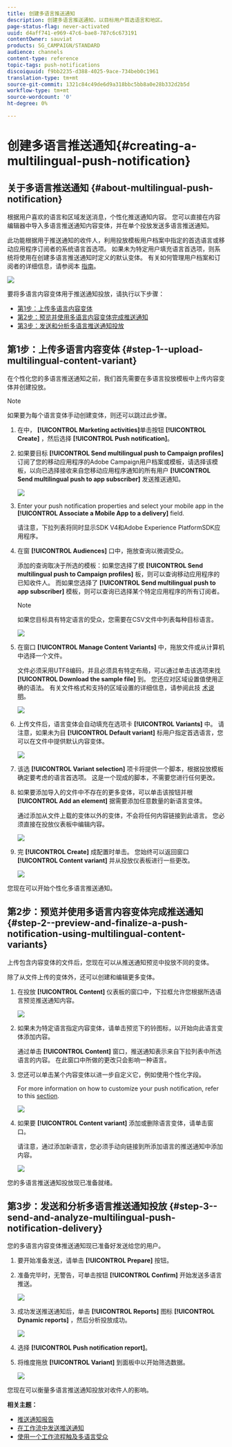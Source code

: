 ```yaml
---
title: 创建多语言推送通知
description: 创建多语言推送通知，以目标用户首选语言和地区。
page-status-flag: never-activated
uuid: d4aff741-e969-47c6-bae8-787c6c673191
contentOwner: sauviat
products: SG_CAMPAIGN/STANDARD
audience: channels
content-type: reference
topic-tags: push-notifications
discoiquuid: f9bb2235-d388-4025-9ace-734beb0c1961
translation-type: tm+mt
source-git-commit: 1321c84c49de6d9a318bbc5bb8a0e28b332d2b5d
workflow-type: tm+mt
source-wordcount: '0'
ht-degree: 0%

---
```



# 创建多语言推送通知{#creating-a-multilingual-push-notification}

## 关于多语言推送通知 {#about-multilingual-push-notification}

根据用户喜欢的语言和区域发送消息，个性化推送通知内容。 您可以直接在内容编辑器中导入多语言推送通知内容变体，并在单个投放发送多语言推送通知。

此功能根据用于推送通知的收件人，利用投放模板用户档案中指定的首选语言或移动应用程序订阅者的系统语言首选项。 如果未为特定用户填充语言首选项，则系统将使用在创建多语言推送通知时定义的默认变体。 有关如何管理用户档案和订阅者的详细信息，请参阅本 [指南](../../audiences/using/get-started-profiles-and-audiences.md)。

![](assets/multivariant_push_1.png)

要将多语言内容变体用于推送通知投放，请执行以下步骤：

* [第1步：上传多语言内容变体](#step-1--upload-multilingual-content-variant)
* [第2步：预览并使用多语言内容变体完成推送通知](#step-2--preview-and-finalize-a-push-notification-using-multilingual-content-variants)
* [第3步：发送和分析多语言推送通知投放](#step-3--send-and-analyze-multilingual-push-notification-delivery)

## 第1步：上传多语言内容变体 {#step-1--upload-multilingual-content-variant}

在个性化您的多语言推送通知之前，我们首先需要在多语言投放模板中上传内容变体并创建投放。

>[!NOTE]
>
>如果要为每个语言变体手动创建变体，则还可以跳过此步骤。

1. 在中， **[!UICONTROL Marketing activities]**&#x200B;单击按钮 **[!UICONTROL Create]** ，然后选择 **[!UICONTROL Push notification]**。
1. 如果要目标 **[!UICONTROL Send multilingual push to Campaign profiles]** 订阅了您的移动应用程序的Adobe Campaign用户档案或模板，请选择该模板，以向已选择接收来自您移动应用程序通知的所有用户 **[!UICONTROL Send multilingual push to app subscriber]** 发送推送通知。

   ![](assets/multivariant_push_2.png)

1. Enter your push notification properties and select your mobile app in the **[!UICONTROL Associate a Mobile App to a delivery]** field.

   请注意，下拉列表将同时显示SDK V4和Adobe Experience PlatformSDK应用程序。

1. 在窗 **[!UICONTROL Audiences]** 口中，拖放查询以微调受众。

   添加的查询取决于所选的模板：如果您选择了模 **[!UICONTROL Send multilingual push to Campaign profiles]** 板，则可以查询移动应用程序的已知收件人。 而如果您选择了 **[!UICONTROL Send multilingual push to app subscriber]** 模板，则可以查询已选择某个特定应用程序的所有订阅者。
   >[!NOTE]
   >
   >如果您目标具有特定语言的受众，您需要在CSV文件中列表每种目标语言。

   ![](assets/push_notif_audience.png)

1. 在窗口 **[!UICONTROL Manage Content Variants]** 中，拖放文件或从计算机中选择一个文件。

   文件必须采用UTF8编码，并且必须具有特定布局，可以通过单击该选项来找 **[!UICONTROL Download the sample file]** 到。 您还应对区域设置值使用正确的语法。 有关文件格式和支持的区域设置的详细信息，请参阅此技 [术说明](https://helpx.adobe.com/cn/campaign/kb/acs-generate-csv-multilingual-push.html)。

   ![](assets/multivariant_push_4.png)

1. 上传文件后，语言变体会自动填充在选项卡 **[!UICONTROL Variants]** 中。 请注意，如果未为目 **[!UICONTROL Default variant]** 标用户指定首选语言，您可以在文件中提供默认内容变体。

   ![](assets/multivariant_push_5.png)

1. 该选 **[!UICONTROL Variant selection]** 项卡将提供一个脚本，根据投放模板确定要考虑的语言首选项。 这是一个现成的脚本，不需要您进行任何更改。
1. 如果要添加导入的文件中不存在的更多变体，可以单击该按钮并根 **[!UICONTROL Add an element]** 据需要添加任意数量的新语言变体。

   通过添加从文件上载的变体以外的变体，不会将任何内容链接到此语言。 您必须直接在投放仪表板中编辑内容。

   ![](assets/multivariant_push_6.png)

1. 完 **[!UICONTROL Create]** 成配置时单击。 您始终可以返回窗口 **[!UICONTROL Content variant]** 并从投放仪表板进行一些更改。

   ![](assets/multivariant_push_8.png)

您现在可以开始个性化多语言推送通知。

## 第2步：预览并使用多语言内容变体完成推送通知 {#step-2--preview-and-finalize-a-push-notification-using-multilingual-content-variants}

上传包含内容变体的文件后，您现在可以从推送通知预览中投放不同的变体。

除了从文件上传的变体外，还可以创建和编辑更多变体。

1. 在投放 **[!UICONTROL Content]** 仪表板的窗口中，下拉框允许您根据所选语言预览推送通知内容。

   ![](assets/multivariant_push_7.png)

1. 如果未为特定语言指定内容变体，请单击预览下的铃图标，以开始向此语言变体添加内容。

   通过单击 **[!UICONTROL Content]** 窗口，推送通知表示来自下拉列表中所选语言的内容。 在此窗口中所做的更改只会影响一种语言。

1. 您还可以单击某个内容变体以进一步自定义它，例如使用个性化字段。

   For more information on how to customize your push notification, refer to this [section](../../channels/using/customizing-a-push-notification.md).

   ![](assets/multivariant_push_9.png)

1. 如果要 **[!UICONTROL Content variant]** 添加或删除语言变体，请单击窗口。

   请注意，通过添加新语言，您必须手动向链接到所添加语言的推送通知中添加内容。

   ![](assets/multivariant_push_10.png)

您的多语言推送通知投放现已准备就绪。

## 第3步：发送和分析多语言推送通知投放 {#step-3--send-and-analyze-multilingual-push-notification-delivery}

您的多语言内容变体推送通知现已准备好发送给您的用户。

1. 要开始准备发送，请单击 **[!UICONTROL Prepare]** 按钮。
1. 准备完毕时，无警告，可单击按钮 **[!UICONTROL Confirm]** 开始发送多语言推送。

   ![](assets/multivariant_push_12.png)

1. 成功发送推送通知后，单击 **[!UICONTROL Reports]** 图标 **[!UICONTROL Dynamic reports]** ，然后分析投放成功。

   ![](assets/multivariant_push_13.png)

1. 选择 **[!UICONTROL Push notification report]**。
1. 将维度拖放 **[!UICONTROL Variant]** 到面板中以开始筛选数据。

   ![](assets/multivariant_push_11.png)

您现在可以衡量多语言推送通知投放对收件人的影响。

**相关主题：**

* [推送通知报告](../../reporting/using/push-notification-report.md)
* [在工作流中发送推送通知](../../automating/using/push-notification-delivery.md)
* [使用一个工作流程触及多语言受众](https://helpx.adobe.com/cn/campaign/kb/simplify-campaign-management.html#Engageyourcustomersateverystep)
